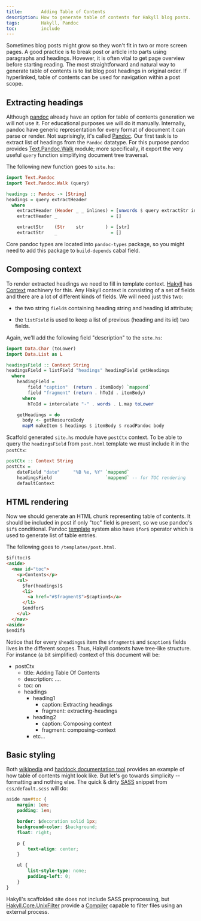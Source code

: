 ```yaml
---
title:       Adding Table of Contents
description: How to generate table of contents for Hakyll blog posts.
tags:        Hakyll, Pandoc
toc:         include
---
```


Sometimes blog posts might grow so they won't fit in two or more
screen pages. A good practice is to break post or article into parts
using paragraphs and headings. Hovewer, it is often vital to get page
overview before starting reading. The most straightforward and natural
way to generate table of contents is to list blog post headings in
original order. If hyperlinked, table of contents can be used for
navigation within a post scope.

Extracting headings
------

Although [pandoc](http://johnmacfarlane.net/pandoc/README.html)
already have an option for table of contents generation we will not
use it. For educational purposes we will do it manually. Internally,
pandoc have generic representation for every format of document it can
parse or render. Not suprisingly, it's called
[Pandoc][pandoc-type]. Our first task is to extract list of headings
from the `Pandoc` datatype. For this purpose pandoc provides
[Text.Pandoc.Walk][text-pandoc-walk] module; more specifically, it
export the very useful `query` function simplifying document tree
traversal.

The following new function goes to `site.hs`:

```haskell
import Text.Pandoc
import Text.Pandoc.Walk (query)

headings :: Pandoc -> [String]
headings = query extractHeader
  where
    extractHeader (Header _ _ inlines) = [unwords $ query extractStr inlines]
    extractHeader _                    = []

    extractStr    (Str    str        ) = [str]
    extractStr    _                    = []
```

Core pandoc types are located into `pandoc-types` package, so you
might need to add this package to `build-depends` cabal field.

[text-pandoc-walk]: http://hackage.haskell.org/package/pandoc-types-1.12.3.3/docs/Text-Pandoc-Walk.html
[pandoc-type]: http://hackage.haskell.org/package/pandoc-types-1.12.3.3/docs/Text-Pandoc-Definition.html#t:Pandoc

Composing context
-------

To render extracted headings we need to fill in template
context. [Hakyll](http://jaspervdj.be/hakyll/) has
[Context][hakyll-context] machinery for this. Any Hakyll context is
consisting of a set of fields and there are a lot of different kinds
of fields. We will need just this two:

* the two string `field`s containing heading string and heading id
  attribute;

* the `listField` is used to keep a list of previous (heading and its
  id) two fields.

Again, we'll add the following field "description" to the `site.hs`:

```haskell
import Data.Char (toLower)
import Data.List as L

headingsField :: Context String
headingsField = listField "headings" headingField getHeadings
  where
    headingField =
        field "caption"  (return . itemBody) `mappend`
        field "fragment" (return . hToId . itemBody)
      where
        hToId = intercalate "-" . words . L.map toLower

    getHeadings = do
      body <- getResourceBody
      mapM makeItem $ headings $ itemBody $ readPandoc body
```

Scaffold generated `site.hs` module have `postCtx` context. To be
able to query the `headingsField` from `post.html` template we must
include it in the `postCtx`:

```haskell
postCtx :: Context String
postCtx =
    dateField "date"     "%B %e, %Y" `mappend`
    headingsField                    `mappend` -- for TOC rendering
    defaultContext
```

[hakyll-context]: http://jaspervdj.be/hakyll/reference/Hakyll-Web-Template-Context.html

HTML rendering
--------

Now we should generate an HTML chunk representing table of
contents. It should be included in post if only "toc" field is
present, so we use pandoc's `$if$` conditional. Pandoc
[template][pandoc-templates] system also have `$for$` operator
which is used to generate list of table entries.

The following goes to `/templates/post.html`.

```html
$if(toc)$
<aside>
  <nav id="toc">
    <p>Contents</p>
    <ul>
      $for(headings)$
      <li>
        <a href="#$fragment$">$caption$</a>
      </li>
      $endfor$
    </ul>
  </nav>
<aside>
$endif$
```

Notice that for every `$headings$` item the `$fragment$` and
`$caption$` fields lives in the different scopes. Thus, Hakyll
contexts have tree-like structure. For instance (a bit simplified)
context of this document will be:

* postCtx
    - title: Adding Table Of Contents
    - description: ....
    - toc: on
    - headings
        - heading1
            - caption: Extracting headings
            - fragment: extracting-headings
        - heading2
            - caption: Composing context
            - fragment: composing-context
        - etc...

[pandoc-templates]: http://johnmacfarlane.net/pandoc/README.html#templates

Basic styling
-------

Both [wikipedia][wiki-toc] and
[haddock documentation tool][haddock-toc] provides an example of how
table of contents might look like. But let's go towards simplicity --
formatting and nothing else. The quick & dirty [SASS][sass-guide]
snippet from `css/default.scss` will do:

```css
aside nav#toc {
    margin: 1em;
    padding: 1em;

    border: $decoration solid 1px;
    background-color: $background;
    float: right;

    p {
        text-align: center;
    }

    ul {
        list-style-type: none;
        padding-left: 0;
    }
}
```

Hakyll's scaffolded site does not include SASS preprocessing, but
[Hakyll.Core.UnixFilter][sass-hakyll] provide a
[Compiler][hakyll-compiler] capable to filter files using an external
process.

[sass-guide]: http://sass-lang.com/guide
[sass-hakyll]: http://jaspervdj.be/hakyll/reference/Hakyll-Core-UnixFilter.html
[hakyll-compiler]: http://jaspervdj.be/hakyll/reference/Hakyll-Core-Compiler.html
[haddock-toc]: http://hackage.haskell.org/package/async/docs/Control-Concurrent-Async.html#table-of-contents
[wiki-toc]: http://en.wikipedia.org/wiki/ICC_profile#toc
